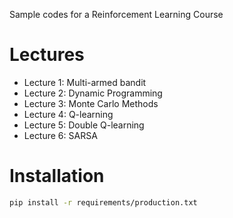 Sample codes for a Reinforcement Learning Course

# Lectures

- Lecture 1: Multi-armed bandit
- Lecture 2: Dynamic Programming
- Lecture 3: Monte Carlo Methods
- Lecture 4: Q-learning
- Lecture 5: Double Q-learning
- Lecture 6: SARSA

# Installation

```bash
pip install -r requirements/production.txt
```
